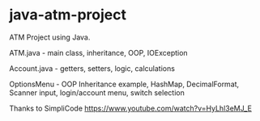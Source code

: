# java-atm-project

ATM Project using Java.

ATM.java - main class, inheritance, OOP, IOException

Account.java - getters, setters, logic, calculations

OptionsMenu - OOP Inheritance example, HashMap, DecimalFormat, Scanner input, login/account menu, switch selection

Thanks to SimpliCode
https://www.youtube.com/watch?v=HyLhl3eMJ_E
